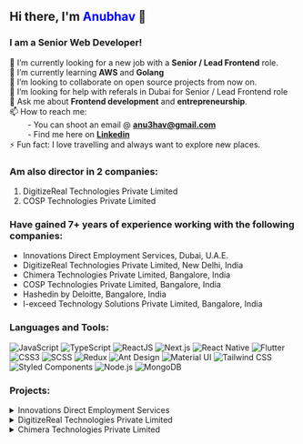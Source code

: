 ## Hi there, I'm <span style="color: blue;">Anubhav</span> 👋

### I am a Senior Web Developer!

🔭 I’m currently looking for a new job with a **Senior / Lead Frontend** role.<br>
🌱 I’m currently learning **AWS** and **Golang**<br>
👯 I’m looking to collaborate on open source projects from now on.<br>
🤔 I’m looking for help with referals in Dubai for Senior / Lead Frontend role<br>
💬 Ask me about **Frontend development** and **entrepreneurship**.<br>
📫 How to reach me: <br>
&emsp;&emsp; - You can shoot an email @ **anu3hav@gmail.com**<br>
&emsp;&emsp; - Find me here on **[Linkedin](https://www.linkedin.com/in/anubhav-k-gupta/)**<br>
⚡ Fun fact: I love travelling and always want to explore new places.

### Am also director in 2 companies:
1. DigitizeReal Technologies Private Limited
2. COSP Technologies Private Limited

### Have gained **7+ years** of experience working with the following companies:
- Innovations Direct Employment Services, Dubai, U.A.E.
- DigitizeReal Technologies Private Limited, New Delhi, India
- Chimera Technologies Private Limited, Bangalore, India
- COSP Technologies Private Limited, Bangalore, India
- Hashedin by Deloitte, Bangalore, India
- I-exceed Technology Solutions Private Limited, Bangalore, India

### Languages and Tools:
![JavaScript](https://img.shields.io/badge/JavaScript-%23F7DF1E.svg?style=for-the-badge&logo=javascript&logoColor=black)
![TypeScript](https://img.shields.io/badge/TypeScript-%23007ACC.svg?style=for-the-badge&logo=typescript&logoColor=white)
![ReactJS](https://img.shields.io/badge/React-%2320232a.svg?style=for-the-badge&logo=react&logoColor=%2361DAFB)
![Next.js](https://img.shields.io/badge/Next.js-%23000000.svg?style=for-the-badge&logo=next.js&logoColor=white)
![React Native](https://img.shields.io/badge/React_Native-%2320232a.svg?style=for-the-badge&logo=react&logoColor=%2361DAFB)
![Flutter](https://img.shields.io/badge/Flutter-%2302569B.svg?style=for-the-badge&logo=flutter&logoColor=white)
![CSS3](https://img.shields.io/badge/CSS3-%231572B6.svg?style=for-the-badge&logo=css3&logoColor=white)
![SCSS](https://img.shields.io/badge/SASS-%23CC6699.svg?style=for-the-badge&logo=sass&logoColor=white)
![Redux](https://img.shields.io/badge/Redux-%23764ABC.svg?style=for-the-badge&logo=redux&logoColor=white)
![Ant Design](https://img.shields.io/badge/Ant%20Design-%230170FE.svg?style=for-the-badge&logo=ant-design&logoColor=white)
![Material UI](https://img.shields.io/badge/Material--UI-%230081CB.svg?style=for-the-badge&logo=material-ui&logoColor=white)
![Tailwind CSS](https://img.shields.io/badge/Tailwind_CSS-%2338B2AC.svg?style=for-the-badge&logo=tailwind-css&logoColor=white)
![Styled Components](https://img.shields.io/badge/Styled--Components-%23DB7093.svg?style=for-the-badge&logo=styled-components&logoColor=white)
![Node.js](https://img.shields.io/badge/Node.js-%23339933.svg?style=for-the-badge&logo=nodedotjs&logoColor=white)
![MongoDB](https://img.shields.io/badge/MongoDB-%2347A248.svg?style=for-the-badge&logo=mongodb&logoColor=white)

### Projects:

<details>
<summary>Innovations Direct Employment Services</summary>
- Champions
![JavaScript](https://img.shields.io/badge/JavaScript-%23F7DF1E.svg?style=for-the-badge&logo=javascript&logoColor=black)
![ReactJS](https://img.shields.io/badge/React-%2320232a.svg?style=for-the-badge&logo=react&logoColor=%2361DAFB)
![Flutter](https://img.shields.io/badge/Flutter-%2302569B.svg?style=for-the-badge&logo=flutter&logoColor=white)
![SCSS](https://img.shields.io/badge/SASS-%23CC6699.svg?style=for-the-badge&logo=sass&logoColor=white)
- Chase
![JavaScript](https://img.shields.io/badge/JavaScript-%23F7DF1E.svg?style=for-the-badge&logo=javascript&logoColor=black)
![ReactJS](https://img.shields.io/badge/React-%2320232a.svg?style=for-the-badge&logo=react&logoColor=%2361DAFB)
![SCSS](https://img.shields.io/badge/SASS-%23CC6699.svg?style=for-the-badge&logo=sass&logoColor=white)
</details>

<details>
<summary>DigitizeReal Technologies Private Limited</summary>
- Champions
![Flutter](https://img.shields.io/badge/Flutter-%2302569B.svg?style=for-the-badge&logo=flutter&logoColor=white)
- Morgage Market
![React Native](https://img.shields.io/badge/React_Native-%2320232a.svg?style=for-the-badge&logo=react&logoColor=%2361DAFB)
![JavaScript](https://img.shields.io/badge/JavaScript-%23F7DF1E.svg?style=for-the-badge&logo=javascript&logoColor=black)
</details>
<details>
<summary>Chimera Technologies Private Limited</summary>
- Doxa Connex
![JavaScript](https://img.shields.io/badge/JavaScript-%23F7DF1E.svg?style=for-the-badge&logo=javascript&logoColor=black)
![ReactJS](https://img.shields.io/badge/React-%2320232a.svg?style=for-the-badge&logo=react&logoColor=%2361DAFB)
![SCSS](https://img.shields.io/badge/SASS-%23CC6699.svg?style=for-the-badge&logo=sass&logoColor=white)
![Redux](https://img.shields.io/badge/Redux-%23764ABC.svg?style=for-the-badge&logo=redux&logoColor=white)
</details>

<!--
**Xperience0501/Xperience0501** is a ✨ _special_ ✨ repository because its `README.md` (this file) appears on your GitHub profile.

Here are some ideas to get you started:

- 🔭 I’m currently working on ...
- 🌱 I’m currently learning ...
- 👯 I’m looking to collaborate on ...
- 🤔 I’m looking for help with ...
- 💬 Ask me about ...
- 📫 How to reach me: ...
- 😄 Pronouns: ...
- ⚡ Fun fact: ...
-->
